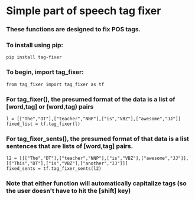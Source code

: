 # Simple part of speech tag fixer

### These functions are designed to fix POS tags.

### To install using pip:

    pip install tag-fixer

### To begin, import tag_fixer:

    from tag_fixer import tag_fixer as tf
	
	
### For tag_fixer(), the presumed format of the data is a list of [word,tag] or (word,tag) pairs
    
    l = [["The","DT"],["teacher","NNP"],["is","VBZ"],["awesome","JJ"]]
    fixed_list = tf.tag_fixer(l)

### For tag_fixer_sents(), the presumed format of that data is a list sentences that are lists of [word,tag] pairs.    
    
    l2 = [[["The","DT"],["teacher","NNP"],["is","VBZ"],["awesome","JJ"]],[["This","DT"],["is","VBZ"],["another","JJ"]]]
    fixed_sents = tf.tag_fixer_sents(l2)

### Note that either function will automatically capitalize tags (so the user doesn't have to hit the [shift] key)

